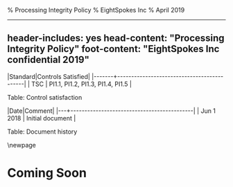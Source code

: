 % Processing Integrity Policy
% EightSpokes Inc
% April 2019

---
header-includes: yes
head-content: "Processing Integrity Policy"
foot-content: "EightSpokes Inc confidential 2019"
---

|Standard|Controls Satisfied|
|-------+--------------------------------------------|
| TSC | PI1.1, PI1.2, PI1.3, PI1.4, PI1.5 |

Table: Control satisfaction


|Date|Comment|
|---+--------------------------------------------|
| Jun 1 2018 | Initial document |

Table: Document history


\newpage


# Coming Soon

